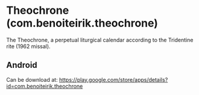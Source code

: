 # Theochrone (com.benoiteirik.theochrone)

The Theochrone, a perpetual liturgical calendar according to the Tridentine rite (1962 missal).

## Android

Can be download at: https://play.google.com/store/apps/details?id=com.benoiteirik.theochrone
